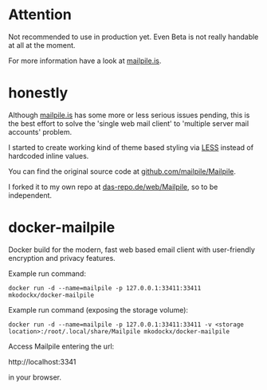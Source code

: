 # Attention
Not recommended to use in production yet. Even Beta is not really handable at all at the moment.

For more information have a look at [mailpile.is](http://mailpile.is).

# honestly

Although [mailpile.is](http://mailpile.is) has some more or less serious issues pending, this is the best effort to solve the 'single web mail client' to 'multiple server mail accounts' problem.

I started to create working kind of theme based styling via [LESS](http://lesscss.org/) instead of hardcoded inline values.

You can find the original source code at [github.com/mailpile/Mailpile](https://github.com/mailpile/Mailpile).

I forked it to my own repo at [das-repo.de/web/Mailpile](https://das-repo.de/web/Mailpile), so to be independent.

# docker-mailpile

Docker build for the modern, fast web based email client with user-friendly encryption and privacy features.

Example run command: 

    docker run -d --name=mailpile -p 127.0.0.1:33411:33411 mkodockx/docker-mailpile

Example run command (exposing the storage volume):

    docker run -d --name=mailpile -p 127.0.0.1:33411:33411 -v <storage location>:/root/.local/share/Mailpile mkodockx/docker-mailpile

Access Mailpile entering the url:

http://localhost:3341

in your browser.


